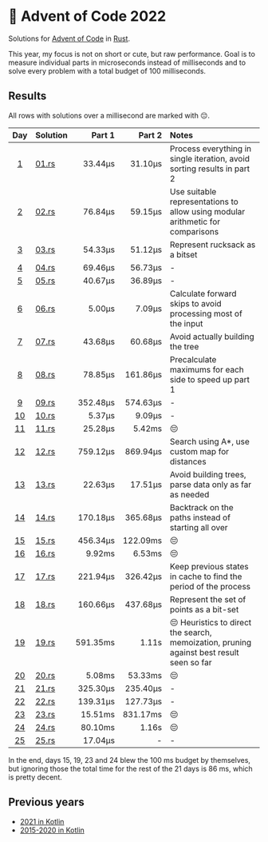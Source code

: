 # 🎄 Advent of Code 2022 

Solutions for [Advent of Code](https://adventofcode.com/) in [Rust](https://www.rust-lang.org/).

This year, my focus is not on short or cute, but raw performance. Goal is to measure
individual parts in microseconds instead of milliseconds and to solve every problem with
a total budget of 100 milliseconds.

## Results

All rows with solutions over a millisecond are marked with 😔.

|                    Day                     | Solution               |   Part 1 |   Part 2 | Notes                                                                                    |
|:------------------------------------------:|:-----------------------|---------:|---------:|:-----------------------------------------------------------------------------------------|
|  [1](https://adventofcode.com/2022/day/1)  | [01.rs](src/bin/01.rs) |  33.44µs |  31.10µs | Process everything in single iteration, avoid sorting results in part 2                  |
|  [2](https://adventofcode.com/2022/day/2)  | [02.rs](src/bin/02.rs) |  76.84µs |  59.15µs | Use suitable representations to allow using modular arithmetic for comparisons           |
|  [3](https://adventofcode.com/2022/day/3)  | [03.rs](src/bin/03.rs) |  54.33µs |  51.12µs | Represent rucksack as a bitset                                                           |
|  [4](https://adventofcode.com/2022/day/4)  | [04.rs](src/bin/04.rs) |  69.46µs |  56.73µs | -                                                                                        |
|  [5](https://adventofcode.com/2022/day/5)  | [05.rs](src/bin/05.rs) |  40.67µs |  36.89µs | -                                                                                        |
|  [6](https://adventofcode.com/2022/day/6)  | [06.rs](src/bin/06.rs) |   5.00µs |   7.09µs | Calculate forward skips to avoid processing most of the input                            |
|  [7](https://adventofcode.com/2022/day/7)  | [07.rs](src/bin/07.rs) |  43.68µs |  60.68µs | Avoid actually building the tree                                                         |
|  [8](https://adventofcode.com/2022/day/8)  | [08.rs](src/bin/08.rs) |  78.85µs | 161.86µs | Precalculate maximums for each side to speed up part 1                                   |
|  [9](https://adventofcode.com/2022/day/9)  | [09.rs](src/bin/09.rs) | 352.48µs | 574.63µs | -                                                                                        |
| [10](https://adventofcode.com/2022/day/10) | [10.rs](src/bin/10.rs) |   5.37µs |   9.09µs | -                                                                                        |
| [11](https://adventofcode.com/2022/day/11) | [11.rs](src/bin/11.rs) |  25.28µs |   5.42ms | 😔                                                                                       |
| [12](https://adventofcode.com/2022/day/12) | [12.rs](src/bin/12.rs) | 759.12µs | 869.94µs | Search using A*, use custom map for distances                                            |
| [13](https://adventofcode.com/2022/day/13) | [13.rs](src/bin/13.rs) |  22.63µs |  17.51µs | Avoid building trees, parse data only as far as needed                                   |
| [14](https://adventofcode.com/2022/day/14) | [14.rs](src/bin/14.rs) | 170.18µs | 365.68µs | Backtrack on the paths instead of starting all over                                      |
| [15](https://adventofcode.com/2022/day/15) | [15.rs](src/bin/15.rs) | 456.34µs | 122.09ms | 😔                                                                                       |
| [16](https://adventofcode.com/2022/day/16) | [16.rs](src/bin/16.rs) |   9.92ms |   6.53ms | 😔                                                                                       |
| [17](https://adventofcode.com/2022/day/17) | [17.rs](src/bin/17.rs) | 221.94µs | 326.42µs | Keep previous states in cache to find the period of the process                          |
| [18](https://adventofcode.com/2022/day/18) | [18.rs](src/bin/18.rs) | 160.66µs | 437.68µs | Represent the set of points as a bit-set                                                 |
| [19](https://adventofcode.com/2022/day/19) | [19.rs](src/bin/19.rs) | 591.35ms |    1.11s | 😔 Heuristics to direct the search, memoization, pruning against best result seen so far |
| [20](https://adventofcode.com/2022/day/20) | [20.rs](src/bin/20.rs) |   5.08ms |  53.33ms | 😔                                                                                       |
| [21](https://adventofcode.com/2022/day/21) | [21.rs](src/bin/21.rs) | 325.30µs | 235.40µs | -                                                                                        |
| [22](https://adventofcode.com/2022/day/22) | [22.rs](src/bin/22.rs) | 139.31µs | 127.73µs | -                                                                                        |
| [23](https://adventofcode.com/2022/day/23) | [23.rs](src/bin/23.rs) |  15.51ms | 831.17ms | 😔                                                                                       |
| [24](https://adventofcode.com/2022/day/24) | [24.rs](src/bin/24.rs) |  80.10ms |    1.16s | 😔                                                                                       |
| [25](https://adventofcode.com/2022/day/25) | [25.rs](src/bin/25.rs) |  17.04µs |        - | -                                                                                        |

In the end, days 15, 19, 23 and 24 blew the 100 ms budget by themselves, but ignoring those the total time for the rest
of the 21 days is 86 ms, which is pretty decent.

## Previous years

* [2021 in Kotlin](https://github.com/komu/advent-of-code-2021)
* [2015-2020 in Kotlin](https://github.com/komu/advent-of-code)
